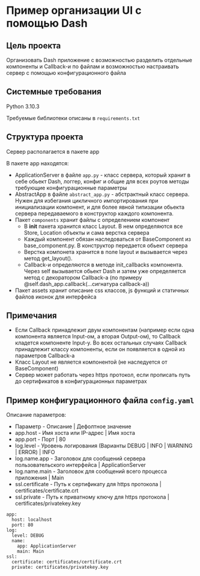 # Пример организации UI с помощью Dash

## Цель проекта 

Организовать Dash приложение с возможностью разделить отдельные компоненты и Callback-и по файлам и возможностью настраивать сервер с помощью конфигурационного файла

## Системные требования

Python 3.10.3

Требуемые библиотеки описаны в `requirements.txt`

## Структура проекта

Сервер располагается в пакете app

В пакете app находятся:

* ApplicationServer в файле `app.py` - класс сервера, который хранит в себе обьект Dash, логгер, конфиг и общие для всех роутов методы требующие конфигурационные параметры
* AbstractApp в файле `abstract_app.py` - абстрактный класс сервера. Нужен для избегания цикличного импортирования при инициализации компонент, и для более явной типизации обьекта сервера передаваемого в конструктор каждого компонента.
* Пакет `components` хранит файлы с определением компонент
  * В __init__ пакета хранится класс Layout. В нем определяются все Store, Location объекты и сама верстка сервера
  * Каждый компонент обязан наследоваться от BaseComponent из base_component.py. В конструктор передается обьект сервера
  * Верстка компонета хранится в поле layout и вызывается через метод get_layout().
  * Callback-и определяются в методе init_callbacks компонента. Через self вызывается обьект Dash и затем уже определяется метод с декоратором Callback-а (по примеру @self.dash_app.callback(...сигнатура callback-а))
* Пакет assets хранит описание css классов, js функций и статичных файлов иконок для интерфейса

## Примечания

* Если Callback принадлежит двум компонентам (например если одна компонента является Input-ом, а вторая Output-ом), то Callback кладется компоненте Input-у. Во всех остальных случаях Callback принадлежит классу компоненты, если он появляется в одной из параметров Callback-а
* Класс Layout не является компонентой (не наследуется от BaseComponent)
* Сервер может работать через https протокол, если прописать путь до сертификатов в конфигурационных параметрах

## Пример конфигурационного файла `config.yaml`

Описание параметров:
* Параметр - Описание | Дефолтное значение
* app.host - Имя хоста или IP-адрес | Имя хоста
* app.port - Порт | 80
* log.level - Уровень логирования (Варианты DEBUG | INFO | WARNING | ERROR) | INFO
* log.name.app - Заголовок для сообщений сервера пользовательского интерфейса | ApplicationServer
* log.name.main - Заголовок для сообщений всего процесса приложения | Main
* ssl.certificate - Путь к сертификату для https протокола | certificates/certificate.crt
* ssl.private - Путь к приватному ключу для https протокола | certificates/privatekey.key

```
app:
  host: localhost
  port: 80
log:
  level: DEBUG
  name:
    app: ApplicationServer
    main: Main
ssl:
  certificate: certificates/certificate.crt
  private: certificates/privatekey.key
```
